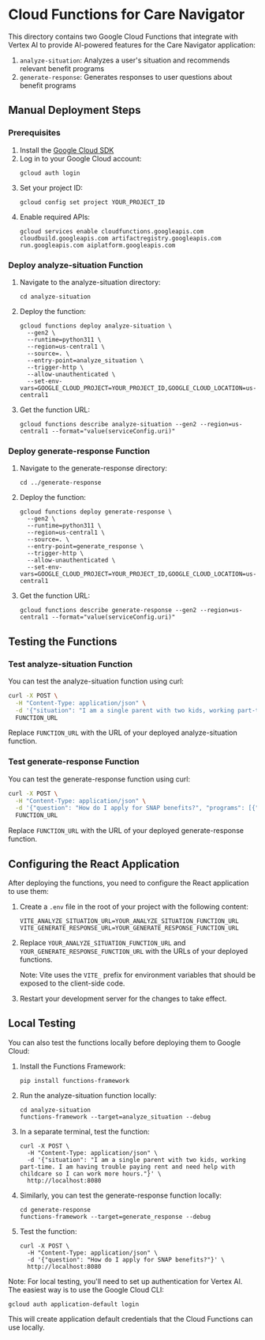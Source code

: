 # Cloud Functions for Care Navigator

This directory contains two Google Cloud Functions that integrate with Vertex AI to provide AI-powered features for the Care Navigator application:

1. `analyze-situation`: Analyzes a user's situation and recommends relevant benefit programs
2. `generate-response`: Generates responses to user questions about benefit programs

## Manual Deployment Steps

### Prerequisites

1. Install the [Google Cloud SDK](https://cloud.google.com/sdk/docs/install)
2. Log in to your Google Cloud account:
   ```
   gcloud auth login
   ```
3. Set your project ID:
   ```
   gcloud config set project YOUR_PROJECT_ID
   ```
4. Enable required APIs:
   ```
   gcloud services enable cloudfunctions.googleapis.com cloudbuild.googleapis.com artifactregistry.googleapis.com run.googleapis.com aiplatform.googleapis.com
   ```

### Deploy analyze-situation Function

1. Navigate to the analyze-situation directory:
   ```
   cd analyze-situation
   ```

2. Deploy the function:
   ```
   gcloud functions deploy analyze-situation \
     --gen2 \
     --runtime=python311 \
     --region=us-central1 \
     --source=. \
     --entry-point=analyze_situation \
     --trigger-http \
     --allow-unauthenticated \
     --set-env-vars=GOOGLE_CLOUD_PROJECT=YOUR_PROJECT_ID,GOOGLE_CLOUD_LOCATION=us-central1
   ```

3. Get the function URL:
   ```
   gcloud functions describe analyze-situation --gen2 --region=us-central1 --format="value(serviceConfig.uri)"
   ```

### Deploy generate-response Function

1. Navigate to the generate-response directory:
   ```
   cd ../generate-response
   ```

2. Deploy the function:
   ```
   gcloud functions deploy generate-response \
     --gen2 \
     --runtime=python311 \
     --region=us-central1 \
     --source=. \
     --entry-point=generate_response \
     --trigger-http \
     --allow-unauthenticated \
     --set-env-vars=GOOGLE_CLOUD_PROJECT=YOUR_PROJECT_ID,GOOGLE_CLOUD_LOCATION=us-central1
   ```

3. Get the function URL:
   ```
   gcloud functions describe generate-response --gen2 --region=us-central1 --format="value(serviceConfig.uri)"
   ```

## Testing the Functions

### Test analyze-situation Function

You can test the analyze-situation function using curl:

```bash
curl -X POST \
  -H "Content-Type: application/json" \
  -d '{"situation": "I am a single parent with two kids, working part-time. I am having trouble paying rent and need help with childcare so I can work more hours."}' \
  FUNCTION_URL
```

Replace `FUNCTION_URL` with the URL of your deployed analyze-situation function.

### Test generate-response Function

You can test the generate-response function using curl:

```bash
curl -X POST \
  -H "Content-Type: application/json" \
  -d '{"question": "How do I apply for SNAP benefits?", "programs": [{"id": 2, "name": "SNAP Benefits", "description": "Helps low-income individuals and families buy healthy food.", "eligibility": "Based on household size and monthly income"}]}' \
  FUNCTION_URL
```

Replace `FUNCTION_URL` with the URL of your deployed generate-response function.

## Configuring the React Application

After deploying the functions, you need to configure the React application to use them:

1. Create a `.env` file in the root of your project with the following content:
   ```
   VITE_ANALYZE_SITUATION_URL=YOUR_ANALYZE_SITUATION_FUNCTION_URL
   VITE_GENERATE_RESPONSE_URL=YOUR_GENERATE_RESPONSE_FUNCTION_URL
   ```

2. Replace `YOUR_ANALYZE_SITUATION_FUNCTION_URL` and `YOUR_GENERATE_RESPONSE_FUNCTION_URL` with the URLs of your deployed functions.

   Note: Vite uses the `VITE_` prefix for environment variables that should be exposed to the client-side code.

3. Restart your development server for the changes to take effect.

## Local Testing

You can also test the functions locally before deploying them to Google Cloud:

1. Install the Functions Framework:
   ```
   pip install functions-framework
   ```

2. Run the analyze-situation function locally:
   ```
   cd analyze-situation
   functions-framework --target=analyze_situation --debug
   ```

3. In a separate terminal, test the function:
   ```
   curl -X POST \
     -H "Content-Type: application/json" \
     -d '{"situation": "I am a single parent with two kids, working part-time. I am having trouble paying rent and need help with childcare so I can work more hours."}' \
     http://localhost:8080
   ```

4. Similarly, you can test the generate-response function locally:
   ```
   cd generate-response
   functions-framework --target=generate_response --debug
   ```

5. Test the function:
   ```
   curl -X POST \
     -H "Content-Type: application/json" \
     -d '{"question": "How do I apply for SNAP benefits?"}' \
     http://localhost:8080
   ```

Note: For local testing, you'll need to set up authentication for Vertex AI. The easiest way is to use the Google Cloud CLI:

```
gcloud auth application-default login
```

This will create application default credentials that the Cloud Functions can use locally.
